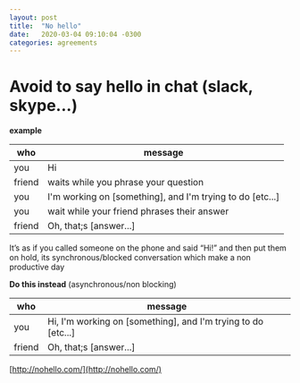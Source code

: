 ```yaml
---
layout: post
title:  "No hello"
date:   2020-03-04 09:10:04 -0300
categories: agreements
---
```

# Avoid to say hello in chat (slack, skype...)

**example**

|  who  | message  |
|-------|-------|
| you  | Hi   |
| friend  |  waits while you phrase your question  |
| you  | I'm working on [something], and I'm trying to do [etc...]  |
| you  | wait while your friend phrases their answer  |
| friend  | Oh, that;s [answer...]  |

It’s as if you called someone on the phone and said “Hi!” and then put them on hold, its synchronous/blocked conversation which make a non productive day

**Do this instead** (asynchronous/non blocking)

|  who  | message  |
|-------|-------|
| you  | Hi, I'm working on [something], and I'm trying to do [etc...]  |
| friend  | Oh, that;s [answer...]  |


[http://nohello.com/](http://nohello.com/)
